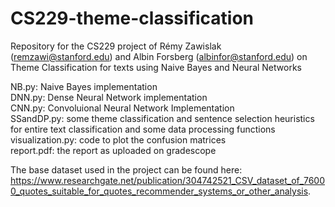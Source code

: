 # CS229-theme-classification
Repository for the CS229 project of Rémy Zawislak (remzawi@stanford.edu) and Albin Forsberg (albinfor@stanford.edu) on Theme Classification for texts using Naive Bayes and Neural Networks

NB.py: Naive Bayes implementation  
DNN.py: Dense Neural Network implementation    
CNN.py: Convoluional Neural Network Implementation  
SSandDP.py: some theme classification and sentence selection heuristics for entire text classification and some data processing functions  
visualization.py: code to plot the confusion matrices  
report.pdf: the report as uploaded on gradescope  

The base dataset used in the project can be found here: https://www.researchgate.net/publication/304742521_CSV_dataset_of_76000_quotes_suitable_for_quotes_recommender_systems_or_other_analysis.
